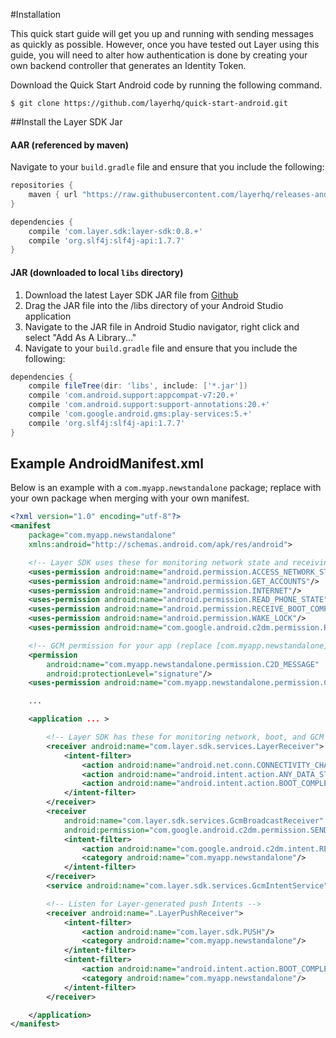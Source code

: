 #Installation

This quick start guide will get you up and running with sending messages as quickly as possible. However, once you have tested out Layer using this guide, you will need to alter how authentication is done by creating your own backend controller that generates an Identity Token.

Download the Quick Start Android code by running the following command.

```console
$ git clone https://github.com/layerhq/quick-start-android.git
```

##Install the Layer SDK Jar

#### AAR (referenced by maven)
Navigate to your `build.gradle` file and ensure that you include the following:

```groovy
repositories {
    maven { url "https://raw.githubusercontent.com/layerhq/releases-android/master/releases/" }
}

dependencies {
    compile 'com.layer.sdk:layer-sdk:0.8.+'
    compile 'org.slf4j:slf4j-api:1.7.7'
}
```


#### JAR (downloaded to local `libs` directory)

1. Download the latest Layer SDK JAR file from [Github](https://github.com/layerhq/releases-android/tree/master/releases/com/layer/sdk/layer-sdk)
2. Drag the JAR file into the /libs directory of your Android Studio application
3. Navigate to the JAR file in Android Studio navigator, right click and select "Add As A Library..."
4. Navigate to your `build.gradle` file and ensure that you include the following:

```groovy
dependencies {
    compile fileTree(dir: 'libs', include: ['*.jar'])
    compile 'com.android.support:appcompat-v7:20.+'
    compile 'com.android.support:support-annotations:20.+'
    compile 'com.google.android.gms:play-services:5.+'
    compile 'org.slf4j:slf4j-api:1.7.7'
}
```

## Example AndroidManifest.xml
Below is an example with a `com.myapp.newstandalone` package; replace with your own package when merging with your own manifest.

``` xml
<?xml version="1.0" encoding="utf-8"?>
<manifest
    package="com.myapp.newstandalone"
    xmlns:android="http://schemas.android.com/apk/res/android">

    <!-- Layer SDK uses these for monitoring network state and receiving GCM -->
    <uses-permission android:name="android.permission.ACCESS_NETWORK_STATE"/>
    <uses-permission android:name="android.permission.GET_ACCOUNTS"/>
    <uses-permission android:name="android.permission.INTERNET"/>
    <uses-permission android:name="android.permission.READ_PHONE_STATE"/>
    <uses-permission android:name="android.permission.RECEIVE_BOOT_COMPLETED"/>
    <uses-permission android:name="android.permission.WAKE_LOCK"/>
    <uses-permission android:name="com.google.android.c2dm.permission.RECEIVE"/>

    <!-- GCM permission for your app (replace [com.myapp.newstandalone] with your package name) -->
    <permission
        android:name="com.myapp.newstandalone.permission.C2D_MESSAGE"
        android:protectionLevel="signature"/>
    <uses-permission android:name="com.myapp.newstandalone.permission.C2D_MESSAGE"/>

    ...

    <application ... >

        <!-- Layer SDK has these for monitoring network, boot, and GCM -->
        <receiver android:name="com.layer.sdk.services.LayerReceiver">
            <intent-filter>
                <action android:name="android.net.conn.CONNECTIVITY_CHANGE"/>
                <action android:name="android.intent.action.ANY_DATA_STATE"/>
                <action android:name="android.intent.action.BOOT_COMPLETED"/>
            </intent-filter>
        </receiver>
        <receiver
            android:name="com.layer.sdk.services.GcmBroadcastReceiver"
            android:permission="com.google.android.c2dm.permission.SEND">
            <intent-filter>
                <action android:name="com.google.android.c2dm.intent.RECEIVE"/>
                <category android:name="com.myapp.newstandalone"/>
            </intent-filter>
        </receiver>
        <service android:name="com.layer.sdk.services.GcmIntentService"/>

        <!-- Listen for Layer-generated push Intents -->
        <receiver android:name=".LayerPushReceiver">
            <intent-filter>
                <action android:name="com.layer.sdk.PUSH"/>
                <category android:name="com.myapp.newstandalone"/>
            </intent-filter>
            <intent-filter>
                <action android:name="android.intent.action.BOOT_COMPLETED"/>
                <category android:name="com.myapp.newstandalone"/>
            </intent-filter>
        </receiver>

    </application>
</manifest>
```
